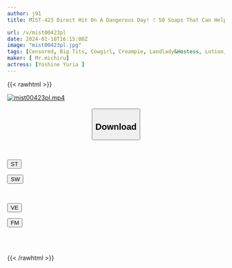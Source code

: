 ```yaml
---
author: j91
title: MIST-423 Direct Hit On A Dangerous Day! ! 50 Soaps That Can Help You Make Babies Yuria Yoshine

url: /v/mist00423pl
date: 2024-01-10T16:15:00Z
image: "mist00423pl.jpg"
tags: [Censored, Big Tits, Cowgirl, Creampie, Landlady&Hostess, Lotion, Prostitutes, Solowork, Subjectivity, Titty Fuck, Ultra-Huge Tits]
maker: [ Mr.michiru]
actress: [Yoshine Yuria ]
---
```



{{< rawhtml >}}

<div class="video" data-videoid="wgMG9OVoY4fJ1Pz">
    <a href="javascript:;">
        <img src="/v/mist00423pl/mist00423pl.jpg" width="WIDTH" height="HEIGHT" alt="mist00423pl.mp4" loading="lazy">
    </a>
</div>

<script type="text/javascript" src="https://j91.asia/asset/on-demand-st.js"></script>

<br>
  <link rel="stylesheet" href="https://j91.asia/asset/bs5.css">
  
  <center>
  <button class="btn btn-primary" type="button" data-bs-toggle="collapse" data-bs-target=".multi-collapse" aria-expanded="false" aria-controls="multiCollapseExample1 multiCollapseExample2"><h2>Download</h2></button></center>
</p>
<div class="row">
  <div class="col">
    <div class="collapse multi-collapse" id="multiCollapseExample1">
      <div class="card card-body">
	      	      <br>
<div class="buttons">  
<p><a href="https://streamtape.to/v/wgMG9OVoY4fJ1Pz" target="_blank"><button class="btn-hover color-3"><i class="fa fa-download"></i> ST</button></a></p>
<p><a href="https://flaswish.com/vwo1eyxrv2k2" target="_blank"><button class="btn-hover color-2"><i class="fa fa-download"></i> SW</button></a></p></div>
    </div>
  </div>
</div>
  <div class="col">
    <div class="collapse multi-collapse" id="multiCollapseExample2">
      <div class="card card-body">
	      <br>
<div class="buttons">
<p><a href="https://veev.to/d/ZalTPHbQQWpbFTPpSHQrkx9PNcVudxP5cqvZVv" target="_blank"><button class="btn-hover color-9"><i class="fa fa-download"></i> VE</button></a></p>
<p><a href="javascript:;" target="_blank"><button class="btn-hover color-8"><i class="fa fa-download"></i> FM</button></a></p></div>
<br><br>
      </div>
    </div>
  </div>
</div>

{{< /rawhtml >}}